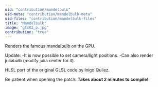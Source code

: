 ```yaml
---
uid: "contribution/mandelbulb"
uid-meta: "contribution/mandelbulb-meta"
uid-files: "contribution/mandelbulb-files"
title: "Mandelbulb"
image: "gfx02_p.jpg"
contribution: "true"
---
```


Renders the famous mandelbulb on the GPU. 

Update:
-It is now possible to set camera/light positions.
-Can also render juliabulb (modify julia center for it).
<!--break-->
HLSL port of the original GLSL code by Inigo Quilez.

Be patient when opening the patch: **Takes about 2 minutes to compile!**
